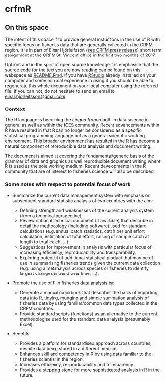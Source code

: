 # crfmR

## On this space

The intent of this space if to provide general instuctions in the use of R with specific focus on fisheries data that are generally collected in the CRFM region. It is in part of Einar Hjörleifsson ([see CRFM press release](http://www.crfm.int/index.php?option=com_k2&view=item&id=544:top-fisheries-data-expert-from-iceland-shares-expertise-with-crfm-countries&Itemid=179)) short term assignment at the CRFM St. Vincent office in the first two months of 2017.

Upfront and in the spirit of open source knowledge it is emphasise that the source code for the text you are now reading can be found on this webspace as [README.Rmd](https://raw.githubusercontent.com/crfm/crfmr/master/README.Rmd). If you have [RStudio](https://www.rstudio.com) already installed on your computer and some minimal experience in using it you should be able to regenerate this whole document on your local computer using the referred file. If you can not, do not hesitate to send an email to einar.hjorleifsson@gmail.com

### Context

The R language is becoming the _Lingua franca_ both in data science in general as well as within the ICES community. Recent advancements within R have resulted in that R can no longer be considered as a specific statistical programming language but as a general scientific working environment. This broader environment has resulted in the R has become a natural component of reproducible data analysis and document writing.

The document is aimed at covering the fundamental/generic basis of the grammar of data and graphics as well reproducible document writing where R is used as the sole working medium. Recent developments in the R community that are of interest to fisheries science will also be described.

### Some notes with respect to potential focus of work

* Summarize the current data management system with emphasis on subsequent standard statistic analysis of two countries with the aim:
    - Defining strength and weaknesses of the current analysis system (from a technical perspective).
    - Review national technical document (if available) that describe in detail the methodology (including software) used for standard calculations (e.g. annual catch statistics, catch per unit effort calculation, estimation of total effort, raising of sample catch at length to total catch, ...).
    - Suggestions for improvement in analysis with particular focus of increasing efficiency, reproducability and transparability.
    - Exploring potential of additional statistical product that may be of use in summarising fisheries trends given the current data collection (e.g. using a metanalysis across species or fisheries to identify largest changes in trend over time, ...).

* Promote the use of R in fisheries data analysis by:
    - Generate a manual7cookbook that describes the basis of importing data into R, tidying, munging and simple summation analysis of fisheries data by using familiar/common data types collected in the CRFM countries.
    - Provide standard scripts (functions) as an alternative to the current methodologise used for the standard data analysis (presumably Excel).
    
* Benefits:
    - Provides a platform for standardised approach across countries, despite data being stored in a different medium.
    - Enhances skill and competency in R by using data familiar to the fisheries scientist in the region.
    - Increases efficiency, re-producability and transparency.
    - Provides a stepping stone for more sophisticated analysis in R in the future.

